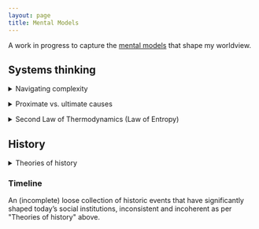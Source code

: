 ```yaml
---
layout: page
title: Mental Models
---
```


A work in progress to capture the [mental models](https://fs.blog/mental-models/#what_are_mental_models) that shape my worldview.

## Systems thinking

<details><summary>Navigating complexity</summary>{{ "
The complexity and nuance across the interconnected domains of knowledge in the world make it challenging to progress on social issues. For example, an environmentalist's goals are connected with environmental science, engineering, manufacturing, economics, and politics, among others. How well should one try to understand these interconnected domains to progress on their goals?

The general consensus is it depends on one's strengths, which is echoed by:

- [Scott Page](https://fs.blog/knowledge-project/scott-page/)

> One of the things I talk about in both _The Diversity Bonus_ and also in _The Model Thinker_ is that you can think of yourself as this toolbox and you've got some capacity to accumulate tools, mental models, ways of thinking. What you could decide to do is you could decide to go really deep. You could be the world's expert, or one of the world's experts, on random forest models or goals or the Lyapunov functions. You could be one of the world’s leading practitioners of signaling models in economics. Alternatively, what you could do is you could go deep on a handful of models, where there could be three or four things you're pretty good at. Or you could be someone who I think ... a lot of people are really successful ... by having just an awareness of a whole bunch of models. Having 20 models that you have at your disposal that you can think about. Then when you realize this one may be important, then you dig a little bit deeper.

> The world is a complex place. I think that the challenge is to become a more nimble thinker, is to be able to move across these models. But at the same time, if you can't, if that's just not your style, that doesn’t mean there's no place for you in the modern economy. To the contrary, it means that maybe you should be one of those people who goes deep.

> The point of the core philosophy of _The Model Thinker_ is even if you do the best you can, even if you're a lifelong learner, even if you're constantly amassing models, you’re still not going to be up to the task of solving any one ... you yourself are not going to solve the obesity epidemic. You yourself are not going to create world peace. You yourself are not going to solve climate issues. Your brain just isn’t going to be big enough. But collections of people by having different ensembles of models, creating a larger ensemble of models actually have a hope of addressing these problems.

> You need this weird balance of specialist, super-generalist, quasi-specialist, generalist. There's even people who I've heard
describe ... that their human capital is in the shape of a T, in the sense that there’s a whole bunch of things they know a decent amount about and then one thing they know deep. Where other people describe themselves as a symbol for pi where there’s two things they know pretty deep, not as deep as the T person, and then a range of things that connect those two areas of knowledge, and then a little bit out to each side. I think that it’s worth having a discussion
with yourself ... is to think okay, what are my capacities? Am I someone who is able to learn things really, really deeply? Am I able to learn a lot of stuff? Then think about a strategy for what sort of human capital you develop.

> Because I think you can't make a difference in the world, you can't go out there and do good, you can't take this knowledge and this wisdom and make the world a better place unless you've acquired a set of useful tools, not only individually, but also they've got to be collectively useful. Because you could learn 15 different models that are disconnected, that apply to different cases, and never have any sort of gestalt, any sort of whole, and that might make it hard for you to make a contribution. Or you could say, I’m going to be someone who learns 30 different models. But if you’re not someone who is nimble and able to move across them, that may be more frustrating for you.

> In a complex world, your ability to succeed is going to depend on you filling a niche that's valuable, which as in Barabasi's book, it could be connecting things, it could be pulling resources and ideas from different places, but it's going to be filling a niche and that niche could take all sorts of different forms.

- [Atul Gawande](https://fs.blog/knowledge-project/atul-gawande/)

> I majored in biology, but I also majored in political science, kind of looking for... there must be more to the world than just medicine. And I found it. I found it in lots and lots of different places. Some in science; I worked in a lab. Some—you know, I tried everything in college. I was in a band, I learned to play guitar, I wrote music reviews for the student newspaper. I joined Amnesty International. I worked on Gary Hart's very shortlived campaign for president as a volunteer. Then, when I got out of Stanford I went on to do a master's degree in politics and philosophy of economics at Oxford, out of hope that I could maybe do a graduate degree in political theory or something like that. I just found out I wasn't very good at those questions and a lot of the things that I tried I just wasn't really made for or cut out for. And I kept coming back to medicine as a place where I was familiar, I was comfortable. It wasn't for the best reasons, right? It was a place that I knew and I could thrive.

> What I also liked about it was, you didn’t actually have to decide what you wanted to be when you grew up. It deferred all kinds of decisions while I figured out everything else along the way. So when I got out of graduate school and decided to just stop with a master's degree in philosophy... then I worked actually in politics for a couple of years on the Hill and found I didn't want to just work in politics.

> I kept finding myself gravitating back to medicine where you could have skill... the values were at the core of it for me, that it was about grappling with how science meets humanity in a place where—and policy and the world and all the complexities of life—in a place where you could really think about the individual in front of you, but also the system as a whole, and I wanted to somehow connect on both levels.

> I like having a lot of irons in the fire. I like being a jack of all trades. Finding the edges between things is often where I have something to add. You know, if you look at what I contribute in these spaces, it's not genius ideas. A checklist for surgery, it's just taking an idea from one domain and saying let's bring it over to the other and see if it can work, or understanding what people's goals are when they face mortality and end of life. A lot of them just come from digging in deep enough to understand the gap between what we're aspiring for and the reality of what we're doing, and then trying to figure out where the bridge is to a narrow that wide gap.

> I think I grew up kind of interested in how the world worked, and I had a very limited vantage point in my town in Ohio growing up. And every opportunity to see more, my handle hold, was through science. My parents were doctors and that gave me a way of seeing and thinking about the world, but then my parents were also people who were deeply involved in the community and trying to deal with the challenges in a community that had a college, but was also the poorest county in Ohio. My brain worked in such a way that, I loved understanding the ideas at an ideas level and then trying to figure out how you ground it. So I was always looking for ways to understand the world, and that meant needing to bridge and look more widely. And so each move, college and then going beyond, kept widening that, and I've just loved that. I've loved adding another space that I could explore and it was only by happenstance, it was very late that I found I had anything to contribute. That really wasn't until my thirties when I finally found I could connect the dots between different things I had been learning about.

- Charlie Munger

_From the [2016 Daily Journal Annual General Meeting](https://www.penderfund.com/blog/question-time-with-charlie-munger-part-2/), on whether he is in favor of specialization or taking a synthesis/multi-disciplinary approach:_

> Saying one is in favor of synthesis is like saying one is in favor of reality. It is easy to say we want to be good at it, but the rewards system pays for extreme specialization. You are usually way better off being a deep expert [in one thing] than someone an inch deep in a lot of disciplines. It [synthesis] is helpful to some but not the best career advice for most people. The trouble is you make terrible mistakes everywhere else without it, so synthesis should be a second attack on the world after specialization. It is defensive, and it helps one to not be blindsided by the rest of world.

_From the [2017 Daily Journal Annual General Meeting](http://latticeworkinvesting.com/2017/02/17/charlie-munger-full-transcript-of-daily-journal-annual-meeting-2017/)_:

> I don't think operating over many disciplines as I do is a good idea for most people. I think it's fun, that's why I've done it. I'm better at it than most people would be. And I don't think I'm good at being the very best for handling differential equations. So it's in a wonderful path for me, but I think the correct path for everybody else is to specialize and get very good at something that society rewards and get very efficient at doing it. But even if you do that, I think you should spend 10 or 20% of your time into trying to know all the big ideas in all the other disciplines. Otherwise... I use the same phrase over and over again... otherwise you're like a one legged man in an ass-kicking contest. It's just not going to work very well. You have to know the big ideas in all the disciplines to be safe if you have a life lived outside a cave. But no, I think you don't want to neglect your business as a dentist to think great thoughts about Proust.

- [Tyler Cowen](https://fs.blog/knowledge-project/tyler-cowen/)

_On Munger's thoughts on specialization from the 2017 Daily Journal Annual General Meeting:_

> I mean maybe most people, but you know it's person by person and for some people it should be 50–50. Certainly at the higher levels I think generalists are important. If you look at CEOs several decades ago, most CEOs were people hired from within that sector and now a CEO is much more often hired across sectors. So someone who, you know, worked for an oil company would then be hired to run a manufacturing firm. So that's showing some kinds of knowledge are actually more general.

> If you think, well, insiders have some kind of natural advantage in having, you know, an inside track, if companies are more willing to hire these outsiders, I think that's a clear sign that executive knowledge is becoming more general in nature, more global, more a set of skills about communicating, understanding how politics, global economy, internal management all tie together. Those are somewhat general skills. You do need to understand something about your sector too, though.
" | markdownify }}</details>

<details><summary>Proximate vs. ultimate causes</summary>{{ '
Simple definition from [Wikipedia](https://en.wikipedia.org/wiki/Proximate_and_ultimate_causation):

> A proximate cause is an event which is closest to, or immediately responsible for causing, some observed result. This exists in contrast to a higher-level ultimate cause (or distal cause) which is usually thought of as the "real" reason something occurred. In most situations, an ultimate cause may itself be a proximate cause for a further ultimate cause.

Example from _Guns, Germs, and Steel_:

> Yet another type of explanation lists the immediate factors that enabled Europeans to kill or conquer other peoples—especially European guns, infectious diseases, steel tools, and manufactured products. Such an explanation is on the right track, as those factors demonstrably _were_ directly responsible for European conquests. However, this hypothesis is incomplete, because it still offers only a proximate (first-stage) explanation identifying immediate causes. It invites a search for ultimate causes: why were Europeans, rather than Africans or Native Americans, the ones to end up with guns, the nastiest germs, and steel?

[Farnam Street](https://fs.blog/2017/05/proximate-vs-root-causes/) goes into further detail by describing techniques for establishing and mapping ultimate causes.
' | markdownify }}</details>

<details><summary>Second Law of Thermodynamics (Law of Entropy)</summary>{{ "
Described by Steven Pinker in _Enlightenment Now_:

> The Second Law of Thermodynamics states that in an isolated system (one that is not taking in energy), entropy never decreases. (The First Law is that energy is conserved; the Third, that a temperature of absolute zero is unreachable.) Closed systems inexorably become less structured, less organized, less able to accomplish interesting and useful outcomes, until they slide into an equilibrium of gray, tepid, homogeneous monotony and stay there.

> In its original formulation the Second Law referred to the process in which usable energy in the form of a difference in temperature between two bodies is inevitably dissipated as heat flows from the warmer to the cooler body. ... A cup of coffee, unless it is placed on a plugged-in hot plate, will cool down. When the coal feeding a steam engine is used up, the cooled-off steam on one side of the piston can no longer budge it because the warmed-up steam and air on the other side are pushing back just as hard.

> How is entropy relevant to human affairs? Life and happiness depend on an infinitesimal sliver of orderly arrangements of matter amid the astronomical number of possibilities. Our bodies are improbable assemblies of molecules, and they maintain that order with the help of other improbabilities: the few substances that can nourish us, the few materials in the few shapes that can clothe us, shelter us, and move things around to our liking. Far more of the arrangements of matter found on Earth are of no worldly use to us, so when things change without a human agent directing the change, they are likely to change for the worse. The Law of Entropy is widely acknowledged in everyday life in sayings such as 'Things fall apart,' 'Rust never sleeps,' 'Shit happens,' 'Whatever can go wrong will go wrong,' and (from the Texas lawmaker Sam Rayburn) 'Any jackass can kick down a barn, but it takes a carpenter to build one.'

> Why the awe for the Second Law? From an Olympian vantage point, it defines the fate of the universe and the ultimate purpose of life, mind, and human striving: to deploy energy and knowledge to fight back the tide of entropy and carve out refuges of beneficial order.

> ... _misfortune may be no one's fault_. A major breakthrough of the Scientific Revolution—perhaps its biggest breakthrough—was to refute the intuition that the universe is saturated with purpose. In this primitive but ubiquitous understanding, everything happens for a reason, so when bad things happen—accidents, disease, famine, poverty—some agent must have _wanted_ them to happen. ... Galileo, Newton, and Laplace replaced this cosmic morality play with a clockwork universe in which events are caused by conditions in the present, not goals for the future. _People_ have goals, of course, but projecting goals onto the workings of nature is an illusion. Things can happen without anyone taking into account their effects on human happiness.
" | markdownify }}</details>

## History

<details><summary>Theories of history</summary>{{ "
Explained in both [essay](https://medium.com/@samo.burja/on-building-theories-of-history-36ed1999216e) and [video](https://www.youtube.com/watch?v=jKdv2CqM1o0) formats by [Samo Burja](http://samoburja.com/):

> Everyone has an implicit theory of history-- usually inconsistent across time periods and typically incoherent without explication and conscious work, it will nonetheless be the basis of much of your action in the world. Most people never discover theirs simply because they don't realize they're acting on one. Now that you have the concept-- what is yours?
" | markdownify }}</details>

### Timeline
An (incomplete) loose collection of historic events that have significantly shaped today’s social institutions, inconsistent and incoherent as per "Theories of history" above.
<link title="timeline-styles" rel="stylesheet" href="timeline.css">
<script src="timeline.js"></script>
<div id='timeline-embed' style="width: 100%; height: 600px"></div>
<script type="text/javascript">
var options = {
  use_bc: true,
  slide_padding_lr: 0
}
timeline = new TL.Timeline('timeline-embed', 'timeline.json', options);
</script>